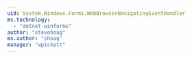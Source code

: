 ```yaml
---
uid: System.Windows.Forms.WebBrowserNavigatingEventHandler
ms.technology: 
  - "dotnet-winforms"
author: "stevehoag"
ms.author: "shoag"
manager: "wpickett"
---
```

